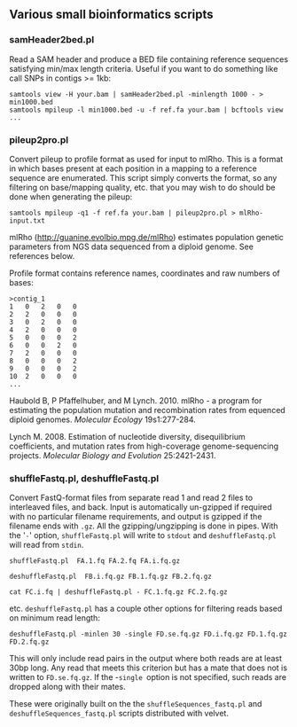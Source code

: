 Various small bioinformatics scripts
------------------------------------

### samHeader2bed.pl

Read a SAM header and produce a BED file containing reference sequences
satisfying min/max length criteria.  Useful if you want to do something like
call SNPs in contigs >= 1kb:

    samtools view -H your.bam | samHeader2bed.pl -minlength 1000 - > min1000.bed
    samtools mpileup -l min1000.bed -u -f ref.fa your.bam | bcftools view ...


### pileup2pro.pl

Convert pileup to profile format as used for input to mlRho.  This is a format
in which bases present at each position in a mapping to a reference sequence
are enumerated.  This script simply converts the format, so any filtering on
base/mapping quality, etc. that you may wish to do should be done when
generating the pileup:

    samtools mpileup -q1 -f ref.fa your.bam | pileup2pro.pl > mlRho-input.txt

mlRho (http://guanine.evolbio.mpg.de/mlRho) estimates population genetic
parameters from NGS data sequenced from a diploid genome.  See references below.

Profile format contains reference names, coordinates and raw numbers of bases:

    >contig_1
    1	0	2	0	0
    2	2	0	0	0
    3	0	2	0	0
    4	2	0	0	0
    5	0	0	0	2
    6	0	0	2	0
    7	2	0	0	0
    8	0	0	0	2
    9	0	0	0	2
    10	2	0	0	0
    ...

Haubold B, P Pfaffelhuber, and M Lynch. 2010. mlRho - a program for estimating
the population mutation and recombination rates from equenced diploid genomes.
*Molecular Ecology* 19s1:277-284.

Lynch M. 2008.  Estimation of nucleotide diversity, disequilibrium
coefficients, and mutation rates from high-coverage genome-sequencing projects.
*Molecular Biology and Evolution* 25:2421-2431.


### shuffleFastq.pl, deshuffleFastq.pl

Convert FastQ-format files from separate read 1 and read 2 files to interleaved
files, and back.  Input is automatically un-gzipped if required with no
particular filename requirements, and output is gzipped if the filename ends
with `.gz`.  All the gzipping/ungzipping is done in pipes.  With the '`-`' option,
`shuffleFastq.pl` will write to `stdout` and `deshuffleFastq.pl` will read from
`stdin`.

    shuffleFastq.pl  FA.1.fq FA.2.fq FA.i.fq.gz

    deshuffleFastq.pl  FB.i.fq.gz FB.1.fq.gz FB.2.fq.gz

    cat FC.i.fq | deshuffleFastq.pl - FC.1.fq.gz FC.2.fq.gz

etc.  `deshuffleFastq.pl` has a couple other options for filtering reads based
on minimum read length:

    deshuffleFastq.pl -minlen 30 -single FD.se.fq.gz FD.i.fq.gz FD.1.fq.gz FD.2.fq.gz
  
This will only include read pairs in the output where both reads are at least
30bp long.  Any read that meets this criterion but has a mate that does not is
written to `FD.se.fq.gz`.  If the -`single `option is not specified, such reads are
dropped along with their mates.

These were originally built on the the `shuffleSequences_fastq.pl` and
`deshuffleSequences_fastq.pl` scripts distributed with velvet.

